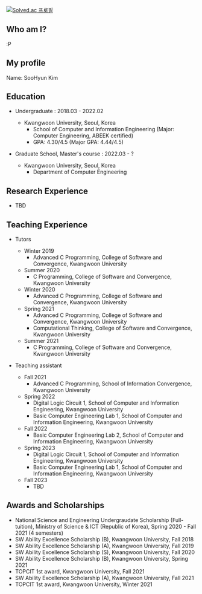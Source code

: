 [![Solved.ac
프로필](http://mazassumnida.wtf/api/v2/generate_badge?boj=kdsh5800)](https://solved.ac/kdsh5800)

## Who am I?
:P

## My profile
Name: SooHyun Kim

## Education
- Undergraduate : 2018.03 - 2022.02
  - Kwangwoon University, Seoul, Korea
    - School of Computer and Information Engineering (Major: Computer Engineering, ABEEK certified)
    - GPA: 4.30/4.5 (Major GPA: 4.44/4.5)

- Graduate School, Master's course : 2022.03 - ?
  - Kwangwoon University, Seoul, Korea
    - Department of Computer Engineering

## Research Experience
- TBD

## Teaching Experience
- Tutors
  - Winter 2019
    - Advanced C Programming, College of Software and Convergence, Kwangwoon University
  - Summer 2020
    - C Programming, College of Software and Convergence, Kwangwoon University
  - Winter 2020
    - Advanced C Programming, College of Software and Convergence, Kwangwoon University
  - Spring 2021
    - Advanced C Programming, College of Software and Convergence, Kwangwoon University
    - Computational Thinking, College of Software and Convergence, Kwangwoon University
  - Summer 2021
    - C Programming, College of Software and Convergence, Kwangwoon University


- Teaching assistant
  - Fall 2021
    - Advanced C Programming, School of Information Convergence, Kwangwoon University
  - Spring 2022
    - Digital Logic Circuit 1, School of Computer and Information Engineering, Kwangwoon University
    - Basic Computer Engineering Lab 1, School of Computer and Information Engineering, Kwangwoon University
  - Fall 2022
    - Basic Computer Engineering Lab 2, School of Computer and Information Engineering, Kwangwoon University
  - Spring 2023
    - Digital Logic Circuit 1, School of Computer and Information Engineering, Kwangwoon University
    - Basic Computer Engineering Lab 1, School of Computer and Information Engineering, Kwangwoon University
  - Fall 2023
    - TBD

## Awards and Scholarships
- National Science and Engineering Undergraudate Scholarship (Full-tuition), Ministry of Science & ICT (Republic of Korea), Spring 2020 - Fall 2021 (4 semesters)
- SW Ability Excellence Scholarship (B), Kwangwoon University, Fall 2018
- SW Ability Excellence Scholarship (A), Kwangwoon University, Fall 2019
- SW Ability Excellence Scholarship (S), Kwangwoon University, Fall 2020
- SW Ability Excellence Scholarship (B), Kwangwoon University, Spring 2021
- TOPCIT 1st award, Kwangwoon University, Fall 2021
- SW Ability Excellence Scholarship (A), Kwangwoon University, Fall 2021
- TOPCIT 1st award, Kwangwoon University, Winter 2021

<!--
**RapidWorkers/RapidWorkers** is a ✨ _special_ ✨ repository because its `README.md` (this file) appears on your GitHub profile.

Here are some ideas to get you started:

- 🔭 I’m currently working on ...
- 🌱 I’m currently learning ...
- 👯 I’m looking to collaborate on ...
- 🤔 I’m looking for help with ...
- 💬 Ask me about ...
- 📫 How to reach me: ...
- 😄 Pronouns: ...
- ⚡ Fun fact: ...
-->
